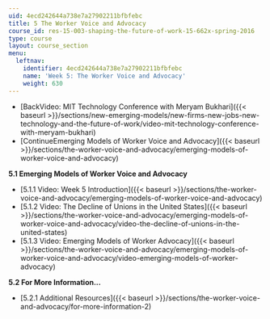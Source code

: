 ```yaml
---
uid: 4ecd242644a738e7a27902211bfbfebc
title: 5 The Worker Voice and Advocacy
course_id: res-15-003-shaping-the-future-of-work-15-662x-spring-2016
type: course
layout: course_section
menu:
  leftnav:
    identifier: 4ecd242644a738e7a27902211bfbfebc
    name: 'Week 5: The Worker Voice and Advocacy'
    weight: 630
---
```


*   [BackVideo: MIT Technology Conference with Meryam Bukhari]({{< baseurl >}}/sections/new-emerging-models/new-firms-new-jobs-new-technology-and-the-future-of-work/video-mit-technology-conference-with-meryam-bukhari)
*   [ContinueEmerging Models of Worker Voice and Advocacy]({{< baseurl >}}/sections/the-worker-voice-and-advocacy/emerging-models-of-worker-voice-and-advocacy)

**5.1 Emerging Models of Worker Voice and Advocacy**

*   [5.1.1 Video: Week 5 Introduction]({{< baseurl >}}/sections/the-worker-voice-and-advocacy/emerging-models-of-worker-voice-and-advocacy)
*   [5.1.2 Video: The Decline of Unions in the United States]({{< baseurl >}}/sections/the-worker-voice-and-advocacy/emerging-models-of-worker-voice-and-advocacy/video-the-decline-of-unions-in-the-united-states)
*   [5.1.3 Video: Emerging Models of Worker Advocacy]({{< baseurl >}}/sections/the-worker-voice-and-advocacy/emerging-models-of-worker-voice-and-advocacy/video-emerging-models-of-worker-advocacy)

**5.2 For More Information...**

*   [5.2.1 Additional Resources]({{< baseurl >}}/sections/the-worker-voice-and-advocacy/for-more-information-2)
